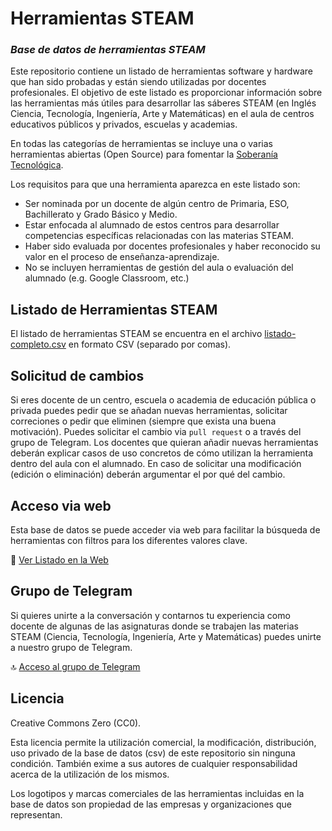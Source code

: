 # Herramientas STEAM
### _Base de datos de herramientas STEAM_

Este repositorio contiene un listado de herramientas software y hardware que han sido probadas y están siendo utilizadas por docentes profesionales. El objetivo de este listado es proporcionar información sobre las herramientas más útiles para desarrollar las sáberes STEAM (en Inglés Ciencia, Tecnología, Ingeniería, Arte y Matemáticas) en el aula de centros educativos públicos y privados, escuelas y academias.

En todas las categorías de herramientas se incluye una o varias herramientas abiertas (Open Source) para fomentar la [Soberanía Tecnológica](https://es.wikipedia.org/wiki/Soberan%C3%ADa_tecnol%C3%B3gica).

Los requisitos para que una herramienta aparezca en este listado son:

- Ser nominada por un docente de algún centro de Primaria, ESO, Bachillerato y Grado Básico y Medio.
- Estar enfocada al alumnado de estos centros para desarrollar competencias específicas relacionadas con las materias STEAM.
- Haber sido evaluada por docentes profesionales y haber reconocido su valor en el proceso de enseñanza-aprendizaje.
- No se incluyen herramientas de gestión del aula o evaluación del alumnado (e.g. Google Classroom, etc.)

## Listado de Herramientas STEAM

El listado de herramientas STEAM se encuentra en el archivo [listado-completo.csv](listado-completo.csv) en formato CSV (separado por comas).

## Solicitud de cambios

Si eres docente de un centro, escuela o academia de educación pública o privada puedes pedir que se añadan nuevas herramientas, solicitar correciones o pedir que eliminen (siempre que exista una buena motivación). Puedes solicitar el cambio via `pull request` o a través del grupo de Telegram. Los docentes que quieran añadir nuevas herramientas deberán explicar casos de uso concretos de cómo utilizan la herramienta dentro del aula con el alumnado. En caso de solicitar una modificación (edición o eliminación) deberán argumentar el por qué del cambio.

## Acceso via web

Esta base de datos se puede acceder via web para facilitar la búsqueda de herramientas con filtros para los diferentes valores clave.

🧷 [Ver Listado en la Web](https://steam.softr.app/)

## Grupo de Telegram

Si quieres unirte a la conversación y contarnos tu experiencia como docente de algunas de las asignaturas donde se trabajen las materias STEAM (Ciencia, Tecnología, Ingeniería, Arte y Matemáticas) puedes unirte a nuestro grupo de Telegram.

🔝 [Acceso al grupo de Telegram](https://t.me/+hs8VY0P1rfllZDg0)


## Licencia

Creative Commons Zero (CC0).

Esta licencia permite la utilización comercial, la modificación, distribución, uso privado de la base de datos (csv) de este repositorio sin ninguna condición. También exime a sus autores de cualquier responsabilidad acerca de la utilización de los mismos.

Los logotipos y marcas comerciales de las herramientas incluidas en la base de datos son propiedad de las empresas y organizaciones que representan.